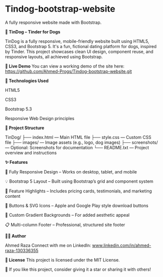 # Tindog-bootstrap-website
A fully responsive website  made with Bootstrap.

**🐶 TinDog – Tinder for Dogs**

TinDog is a fully responsive, mobile-friendly website built using HTML5, CSS3, and Bootstrap 5. It's a fun, fictional dating platform for dogs, inspired by Tinder. This project showcases clean UI design, component reuse, and responsive layouts, all achieved using Bootstrap.

**🚀 Live Demo**
You can view a working demo of the site here:
https://github.com/Ahmed-Progs/Tindog-bootstrap-website.git

**🧰 Technologies Used**

HTML5

CSS3

Bootstrap 5.3

Responsive Web Design principles

**📂 Project Structure**

TinDog/
├── index.html — Main HTML file
├── style.css — Custom CSS file
├── images/ — Image assets (e.g., logo, dog images)
├── screenshots/ — Optional: Screenshots for documentation
└── README.txt — Project overview and instructions

**✨ Features**

📱 Fully Responsive Design – Works on desktop, tablet, and mobile

💡 Bootstrap 5 Layout – Built using Bootstrap’s grid and component system

🐾 Feature Highlights – Includes pricing cards, testimonials, and marketing content

🔘 Buttons & SVG Icons – Apple and Google Play style download buttons

🎨 Custom Gradient Backgrounds – For added aesthetic appeal

📋 Multi-column Footer – Professional, structured site footer


**🧑‍💻 Author**

Ahmed Raza
Connect with me on LinkedIn: 
www.linkedin.com/in/ahmed-raza-130336355

**📄 License**
This project is licensed under the MIT License.

🌟 If you like this project, consider giving it a star or sharing it with others!


